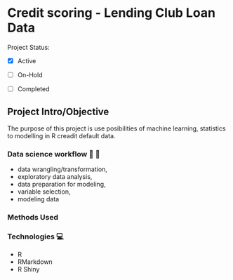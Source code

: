 # **Credit scoring - Lending Club Loan Data**

Project Status: 

- [x] Active
- [ ] On-Hold
- [ ] Completed


## Project Intro/Objective

The purpose of this project is use posibilities of machine learning, statistics to modelling in R creadit default data. 


### Data science workflow :pencil: :book:

- data wrangling/transformation,
- exploratory data analysis, 
- data preparation for modeling,
- variable selection,
- modeling data


### Methods Used



### Technologies :computer:

- R
- RMarkdown
- R Shiny

